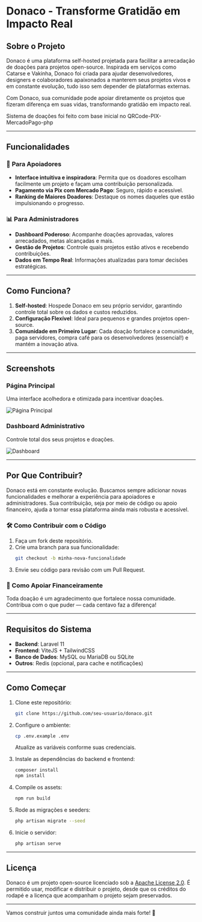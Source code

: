 
# Donaco - Transforme Gratidão em Impacto Real

## Sobre o Projeto

Donaco é uma plataforma self-hosted projetada para facilitar a arrecadação de doações para projetos open-source. Inspirada em serviços como Catarse e Vakinha, Donaco foi criada para ajudar desenvolvedores, designers e colaboradores apaixonados a manterem seus projetos vivos e em constante evolução, tudo isso sem depender de plataformas externas.

Com Donaco, sua comunidade pode apoiar diretamente os projetos que fizeram diferença em suas vidas, transformando gratidão em impacto real.

Sistema de doações foi feito com base inicial no QRCode-PIX-MercadoPago-php


---

## Funcionalidades

### 🎯 **Para Apoiadores**
- **Interface intuitiva e inspiradora**: Permita que os doadores escolham facilmente um projeto e façam uma contribuição personalizada.
- **Pagamento via Pix com Mercado Pago**: Seguro, rápido e acessível.
- **Ranking de Maiores Doadores**: Destaque os nomes daqueles que estão impulsionando o progresso.

### 📊 **Para Administradores**
- **Dashboard Poderoso**: Acompanhe doações aprovadas, valores arrecadados, metas alcançadas e mais.
- **Gestão de Projetos**: Controle quais projetos estão ativos e recebendo contribuições.
- **Dados em Tempo Real**: Informações atualizadas para tomar decisões estratégicas.

---

## Como Funciona?

1. **Self-hosted**: Hospede Donaco em seu próprio servidor, garantindo controle total sobre os dados e custos reduzidos.
2. **Configuração Flexível**: Ideal para pequenos e grandes projetos open-source.
3. **Comunidade em Primeiro Lugar**: Cada doação fortalece a comunidade, paga servidores, compra café para os desenvolvedores (essencial!) e mantém a inovação ativa.

---

## Screenshots

### Página Principal
Uma interface acolhedora e otimizada para incentivar doações.

![Página Principal](https://github.com/user-attachments/assets/e0f6e342-24a3-47e8-acf6-fefb5046bf20)


### Dashboard Administrativo
Controle total dos seus projetos e doações.

![Dashboard](https://github.com/user-attachments/assets/cf3b7657-29e1-4ffb-971a-dcae324976e7)


---

## Por Que Contribuir?

Donaco está em constante evolução. Buscamos sempre adicionar novas funcionalidades e melhorar a experiência para apoiadores e administradores. Sua contribuição, seja por meio de código ou apoio financeiro, ajuda a tornar essa plataforma ainda mais robusta e acessível.

### 🛠 Como Contribuir com o Código
1. Faça um fork deste repositório.
2. Crie uma branch para sua funcionalidade:
   ```bash
   git checkout -b minha-nova-funcionalidade
   ```
3. Envie seu código para revisão com um Pull Request.

### 💖 Como Apoiar Financeiramente
Toda doação é um agradecimento que fortalece nossa comunidade. Contribua com o que puder — cada centavo faz a diferença!

---

## Requisitos do Sistema

- **Backend**: Laravel 11
- **Frontend**: ViteJS + TailwindCSS
- **Banco de Dados**: MySQL ou MariaDB ou SQLite
- **Outros**: Redis (opcional, para cache e notificações)

---

## Como Começar

1. Clone este repositório:
   ```bash
   git clone https://github.com/seu-usuario/donaco.git
   ```

2. Configure o ambiente:
   ```bash
   cp .env.example .env
   ```
   Atualize as variáveis conforme suas credenciais.

3. Instale as dependências do backend e frontend:
   ```bash
   composer install
   npm install
   ```

4. Compile os assets:
   ```bash
   npm run build
   ```

5. Rode as migrações e seeders:
   ```bash
   php artisan migrate --seed
   ```

6. Inicie o servidor:
   ```bash
   php artisan serve
   ```

---

## Licença

Donaco é um projeto open-source licenciado sob a [Apache License 2.0](./LICENSE). É permitido usar, modificar e distribuir o projeto, desde que os créditos do rodapé e a licença que acompanham o projeto sejam preservados.

---

Vamos construir juntos uma comunidade ainda mais forte! 🚀
